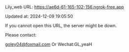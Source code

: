 Lily_web URL: https://ae6d-61-165-102-156.ngrok-free.app

Updated at: 2024-12-09 19:05:50

If you cannot open this URL, the server might be down.

Please contact: 

goley04@foxmail.com Or Wechat:GL_yeaH